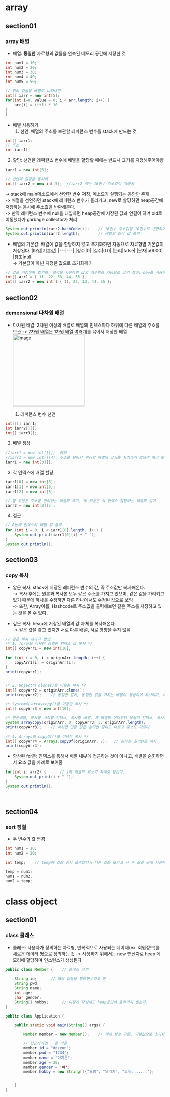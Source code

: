 # array
## section01
### array 배열

- 배열: **동일한** 자료형의 값들을 연속된 메모리 공간에 저장한 것
```Java
int num1 = 10;
int num2 = 20;
int num3 = 30;
int num4 = 40;
int num5 = 50;

// 위의 값들을 배열로 나타내면
int[] iarr = new int[5];
for(int i=0, value = 0; i < arr.length; i++) {
    arr[i] = (i+1) * 10
}
}
```

- 배열 사용하기
  1. 선언: 배열의 주소를 보관할 레퍼런스 변수를 stack에 만드는 것
```Java
int[] iarr1;
// 또는
int iarr1[]  
```

  2. 할당: 선언한 레퍼런스 변수에 배열을 할당할 때에는 반드시 크기를 지정해주어야함
```Java
iarr1 = new int[5];

// 선언과 할당을 동시에
int[] iarr2 = new int[5];  //iarr2 에는 16진수 주소값이 저장됨
```
  -> stack에 main메소드에서 선언한 변수 저장, 메소드가 실행되는 동안만 존재 <br>
  -> 배열을 선언하면 stack에 레퍼런스 변수가 올라가고, new로 할당하면 heap공간에 저장하는 동시에 주소값을 반환해준다. <br>
  -> 만약 레퍼런스 변수에 null을 대입하면 heap공간에 저장된 값과 연결이 끊겨 old로 이동했다가 garbage collector가 처리
  
```Java
System.out.println(carr2.hashCode());    // 16진수 주소값을 10진수로 변환하여 출력
System.out.println(iarr2.length);        // 배열의 길이 값 출력
```


- 배열의 기본값: 배열에 값을 할당하지 않고 초기화하면 자동으로 자료형별 기본값이 저장된다.
  |타입|기본값|
  |---|---|
  |정수|0|
  |실수|0.0|
  |논리|false|
  |문자|u0000|
  |참조|null|
  <br>
  -> 기본값이 아닌 지정한 값으로 초기화하기
```Java
// 값을 지정하여 초기화, 블럭을 사용하면 값의 개수만큼 자동으로 크기 설정, new를 사용하지 않아도 됨.
int[] arr1 = { 11, 22, 33, 44, 55 };
int[] iarr2 = new int[] { 11, 22, 33, 44, 55 };
```

## section02
### demensional 다차원 배열
- 다차원 배열: 2차원 이상의 배열로 배열의 인덱스마다 하위에 다른 배열의 주소를 보관
  -> 2차원 배열은 1차원 배열 여러개를 묶어서 저장한 배열
  <img width="227" alt="image" src="https://github.com/user-attachments/assets/522b8958-6065-4225-aa15-3e26f251960f" />

  1. 레퍼런스 변수 선언
```Java
int[][] iarr1;
int iarr2[][];
int[] iarr3[];
```

  2. 배열 생성
```Java
//iarr1 = new int[][];  에러
//iarr1 = new int[][4]; 주소를 묶어서 관리할 배열의 크기를 지정하지 않으면 에러 발생
iarr1 = new int[3][];
```

  3. 각 인덱스에 배열 할당
```Java
iarr1[0] = new int[5];
iarr1[1] = new int[5];
iarr1[2] = new int[5];

// 앞 부분은 주소를 관리하는 배열의 크기, 뒷 부분은 각 인덱스 할당하는 배열의 길이
iarr2 = new int[3][5];
```

  4. 접근
```Java
// 0번째 인덱스의 배열 값 출력
for (int i = 0; i < iarr1[0].length; i++) {
    System.out.print(iarr1[0][i] + " ");
}
System.out.println();
```

## section03
### copy 복사
- 얕은 복사: stack에 저장된 레퍼런스 변수의 값, 즉 주소값만 복사해온다.<br>
  -> 복사 후에는 원본과 복사본 모두 같은 주소를 가지고 있으며, 같은 값을 가리키고 있기 때문에 하나를 수정하면 다른 하나에서도 수정된 값으로 보임<br>
  -> 또한, Array이름, Hashcode로 주소값을 출력해보면 같은 주소를 저장하고 있는 것을 볼 수 있다.<br>

  
- 깊은 복사: heap에 저장된 배열의 값 자체를 복사해온다.<br>
  -> 같은 값을 갖고 있지만 서로 다른 배열, 서로 영향을 주지 않음<br>
```Java
// 깊은 복사 세가지 방법
/* 1. for문을 이용한 동일한 인덱스 값 복사 */
int[] copyArr1 = new int[10];

for (int i = 0; i < originArr.length; i++) {
    copyArr1[i] = originArr[i];
}
print(copyArr1);


/* 2. Object의 clone()을 이용한 복사 */
int[] copyArr2 = originArr.clone();
print(copyArr2);    // 동일한 길이, 동일한 값을 가지는 배열이 생성되어 복사되며, 다른 주소를 가지고 있다.

/* System의 arraycopy()를 이용한 복사 */
int[] copyArr3 = new int[10];

/* 원본배열, 복사를 시작할 인덱스, 복사할 배열, 새 배열의 어디부터 넣을지 인덱스, 복사할 길이 */
System.arraycopy(originArr, 0, copyArr3, 3, originArr.length);
print(copyArr3);    // 복사한 만큼 값은 같지만 길이도 다르고 주소도 다르다

/* 4. Arrays의 copyOf()를 이용한 복사 */
int[] copyArr4 = Arrays.copyOf(originArr, 7);   // 원하는 길이만큼 복사
print(copyArr4);
```
  + 향상된 for문: 인덱스를 통해서 배열 내부에 접근하는 것이 아니고, 배열을 순회하면서 요소 값을 차례로 보여줌
```Java
for(int i: arr2) {      // i에 배열의 요소가 차례로 담긴다.
    System.out.print(i + " ");
}
System.out.println();
```
<br>

## section04
### sort 정렬
- 두 변수의 값 변경
```Java
int num1 = 10;
int num2 = 20;

int temp;    // temp에 값을 잠시 옮겨뒀다가 다른 값을 옮기고 난 후 옮길 곳에 저장해준다.

temp = num1;
num1 = num2;
num2 = temp;
```

# class object
## section01
### class 클래스
- 클래스: 사용자가 정의하는 자료형, 반복적으로 사용되는 데이터(ex. 회원정보)를 새로운 데이터 형으로 정의하는 것
  -> 사용하기 위해서는 new 연산자로 heap 메모리에 할당하며 인스턴스가 생성된다
```Java
public class Member {    // 클래스 정의

    String id;      // 해당 값들을 필드변수라고 함
    String pwd;
    String name;
    int age;
    char gender;
    String[] hobby;      // 이렇게 작성해도 heap공간에 올라가지 않는다.
}
```

```Java
public class Application {

    public static void main(String[] args) {

        Member member = new Member();    // 객체 생성 구문, 기본값으로 초기화 됨

        // 접근하려면 . 을 이용
        member.id = "ddzeun";
        member.pwd = "1234";
        member.name = "이지은";
        member.age = 30;
        member.gender = '여';
        member.hobby = new String[]{"드럼", "달리기", "코딩......."};


    }
}
```
